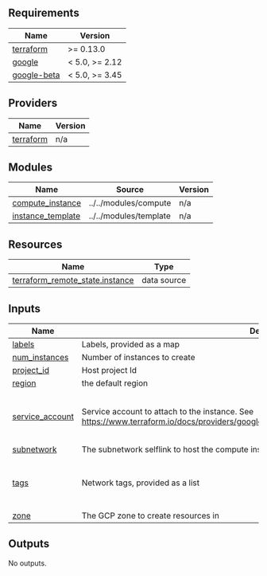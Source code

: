 <!-- BEGIN_TF_DOCS -->
## Requirements

| Name | Version |
|------|---------|
| <a name="requirement_terraform"></a> [terraform](#requirement\_terraform) | >= 0.13.0 |
| <a name="requirement_google"></a> [google](#requirement\_google) | < 5.0, >= 2.12 |
| <a name="requirement_google-beta"></a> [google-beta](#requirement\_google-beta) | < 5.0, >= 3.45 |

## Providers

| Name | Version |
|------|---------|
| <a name="provider_terraform"></a> [terraform](#provider\_terraform) | n/a |

## Modules

| Name | Source | Version |
|------|--------|---------|
| <a name="module_compute_instance"></a> [compute\_instance](#module\_compute\_instance) | ../../modules/compute | n/a |
| <a name="module_instance_template"></a> [instance\_template](#module\_instance\_template) | ../../modules/template | n/a |

## Resources

| Name | Type |
|------|------|
| [terraform_remote_state.instance](https://registry.terraform.io/providers/hashicorp/terraform/latest/docs/data-sources/remote_state) | data source |

## Inputs

| Name | Description | Type | Default | Required |
|------|-------------|------|---------|:--------:|
| <a name="input_labels"></a> [labels](#input\_labels) | Labels, provided as a map | `map(string)` | `{}` | no |
| <a name="input_num_instances"></a> [num\_instances](#input\_num\_instances) | Number of instances to create | `number` | `1` | no |
| <a name="input_project_id"></a> [project\_id](#input\_project\_id) | Host project Id | `string` | n/a | yes |
| <a name="input_region"></a> [region](#input\_region) | the default region | `string` | `"europe-west2"` | no |
| <a name="input_service_account"></a> [service\_account](#input\_service\_account) | Service account to attach to the instance. See https://www.terraform.io/docs/providers/google/r/compute_instance_template.html#service_account. | <pre>object({<br>    email  = string,<br>    scopes = set(string)<br>  })</pre> | `null` | no |
| <a name="input_subnetwork"></a> [subnetwork](#input\_subnetwork) | The subnetwork selflink to host the compute instances in | `any` | n/a | yes |
| <a name="input_tags"></a> [tags](#input\_tags) | Network tags, provided as a list | `list(string)` | <pre>[<br>  "allow-ssh-ingress",<br>  "allow-https-ingress"<br>]</pre> | no |
| <a name="input_zone"></a> [zone](#input\_zone) | The GCP zone to create resources in | `string` | `null` | no |

## Outputs

No outputs.
<!-- END_TF_DOCS -->